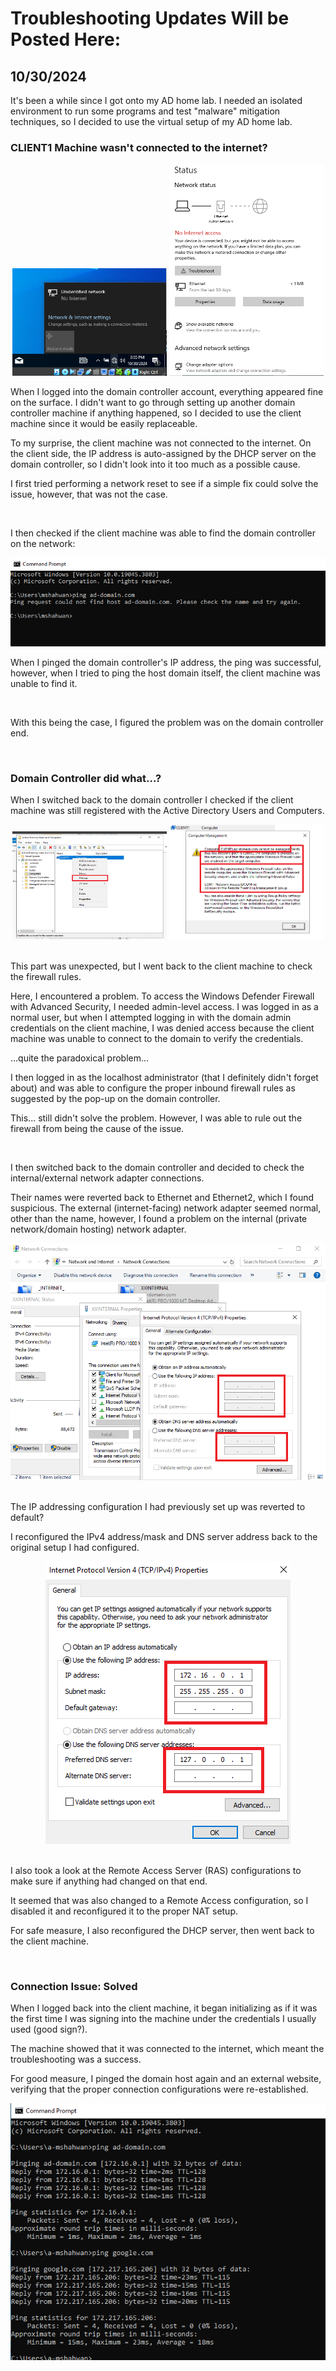 # Troubleshooting Updates Will be Posted Here:

## 10/30/2024

It's been a while since I got onto my AD home lab.
I needed an isolated environment to run some programs and test "malware" mitigation techniques, so I decided to use the virtual setup of my AD home lab.

### CLIENT1 Machine wasn't connected to the internet?
<div align="center">
	<img width = "49%" src="https://github.com/mohammedshahwan/Active-Directory/blob/main/assets/Troubleshooting1/Trb1.png">
  <img width = "49%" src="https://github.com/mohammedshahwan/Active-Directory/blob/main/assets/Troubleshooting1/Trb2.png">
</div>

When I logged into the domain controller account, everything appeared fine on the surface. I didn't want to go through setting up another domain controller machine if anything happened,
so I decided to use the client machine since it would be easily replaceable.

To my surprise, the client machine was not connected to the internet. On the client side, the IP address is auto-assigned by the DHCP server on the domain controller, so I didn't look into it too much as a possible cause.

I first tried performing a network reset to see if a simple fix could solve the issue, however, that was not the case.

<br />

I then checked if the client machine was able to find the domain controller on the network:

<div align="center">
	<img src="https://github.com/mohammedshahwan/Active-Directory/blob/main/assets/Troubleshooting1/Trb3.png">
</div>

When I pinged the domain controller's IP address, the ping was successful, however, when I tried to ping the host domain itself, the client machine was unable to find it.

<br />

With this being the case, I figured the problem was on the domain controller end.

<br />

### Domain Controller did what...?

When I switched back to the domain controller I checked if the client machine was still registered with the Active Directory Users and Computers.

<div align="center">
	<img width = "49%" src="https://github.com/mohammedshahwan/Active-Directory/blob/main/assets/Troubleshooting1/Trb4.png">
  <img width = "49%" src="https://github.com/mohammedshahwan/Active-Directory/blob/main/assets/Troubleshooting1/Trb5.png">
</div>

<br />

This part was unexpected, but I went back to the client machine to check the firewall rules.

Here, I encountered a problem. To access the Windows Defender Firewall with Advanced Security, I needed admin-level access. I was logged in as a normal user, but when I attempted logging in with the domain admin credentials on the client machine, I was denied access because the client machine was unable to connect to the domain to verify the credentials.

...quite the paradoxical problem...

I then logged in as the localhost administrator (that I definitely didn't forget about) and was able to configure the proper inbound firewall rules as suggested by the pop-up on the domain controller.

This... still didn't solve the problem. However, I was able to rule out the firewall from being the cause of the issue.

<br />

I then switched back to the domain controller and decided to check the internal/external network adapter connections.

Their names were reverted back to Ethernet and Ethernet2, which I found suspicious. The external (internet-facing) network adapter seemed normal, other than the name, however, I found a problem on the internal (private network/domain hosting) network adapter.

<div align="center">
	<img src="https://github.com/mohammedshahwan/Active-Directory/blob/main/assets/Troubleshooting1/Trb6.png">
</div>

<br />

The IP addressing configuration I had previously set up was reverted to default?

I reconfigured the IPv4 address/mask and DNS server address back to the original setup I had configured.

<div align="center">
	<img src="https://github.com/mohammedshahwan/Active-Directory/blob/main/assets/Troubleshooting1/Trb7.png">
</div>

<br />

I also took a look at the Remote Access Server (RAS) configurations to make sure if anything had changed on that end.

It seemed that was also changed to a Remote Access configuration, so I disabled it and reconfigured it to the proper NAT setup.

For safe measure, I also reconfigured the DHCP server, then went back to the client machine.

<br />

### Connection Issue: Solved

When I logged back into the client machine, it began initializing as if it was the first time I was signing into the machine under the credentials I usually used (good sign?).

The machine showed that it was connected to the internet, which meant the troubleshooting was a success.

For good measure, I pinged the domain host again and an external website, verifying that the proper connection configurations were re-established.

<div align="center">
	<img src="https://github.com/mohammedshahwan/Active-Directory/blob/main/assets/Troubleshooting1/Trb8.png">
</div>






